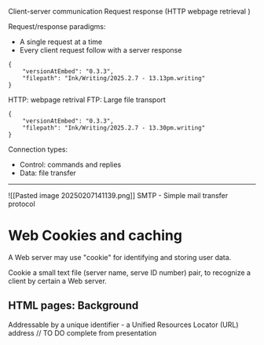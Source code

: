 Client-server communication
Request response (HTTP webpage retrieval )

Request/response paradigms:
* A single request at a time
* Every client request follow with a server response 


```handwritten-ink
{
	"versionAtEmbed": "0.3.3",
	"filepath": "Ink/Writing/2025.2.7 - 13.13pm.writing"
}
```
HTTP: webpage retrival
FTP: Large file transport


```handwritten-ink
{
	"versionAtEmbed": "0.3.3",
	"filepath": "Ink/Writing/2025.2.7 - 13.30pm.writing"
}
```
Connection types:
* Control: commands and replies
* Data: file transfer
---
![[Pasted image 20250207141139.png]]
SMTP - Simple mail transfer protocol


#  Web Cookies and caching

A Web server may use "cookie" for identifying and storing user data.

Cookie a small text file (server name, serve ID number) pair, to recognize a client by certain a Web server.

## HTML pages: Background 
Addressable by a unique identifier - a Unified Resources Locator (URL) address
// TO DO complete from presentation

